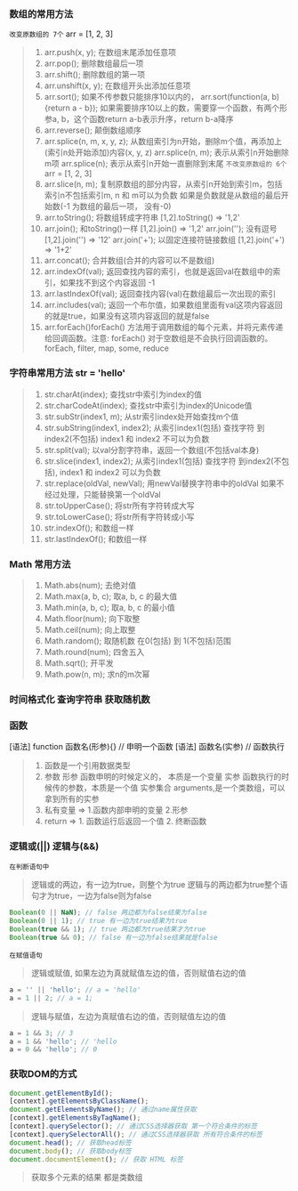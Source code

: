 ﻿### 数组的常用方法
`改变原数组的 7个` arr = [1, 2, 3]
> 1. arr.push(x, y); 在数组末尾添加任意项
> 2. arr.pop(); 删除数组最后一项
> 3. arr.shift(); 删除数组的第一项
> 4. arr.unshift(x, y); 在数组开头出添加任意项
> 5. arr.sort(); 如果不传参数只能排序10以内的，
> arr.sort(function(a, b) {return a - b}); 如果需要排序10以上的数，需要穿一个函数，有两个形参a, b，这个函数return a-b表示升序，return b-a降序
> 6. arr.reverse(); 颠倒数组顺序
> 7. arr.splice(n, m, x, y, z); 从数组索引为n开始，删除m个值，再添加上(索引n处开始添加)内容(x, y, z) 
> arr.splice(n, m); 表示从索引n开始删除m项
> arr.splice(n); 表示从索引n开始一直删除到末尾
`不改变原数组的 6个` arr = [1, 2, 3]
> 1. arr.slice(n, m); 复制原数组的部分内容，从索引n开始到索引m，包括索引n不包括索引m, n 和 m可以为负数 如果是负数就是从数组的最后开始数(-1 为数组的最后一项， 没有-0)
> 2. arr.toString(); 将数组转成字符串 [1,2].toString() => '1,2'
> 3. arr.join(); 和toString()一样 [1,2].join() => '1,2'
> arr.join(''); 没有逗号 [1,2].join('') => '12'
> arr.join('+'); 以固定连接符链接数组  [1,2].join('+') => '1+2'
> 4. arr.concat(); 合并数组(合并的内容可以不是数组)
> 5. arr.indexOf(val); 返回查找内容的索引，也就是返回val在数组中的索引，如果找不到这个内容返回 -1
> 6. arr.lastIndexOf(val); 返回查找内容(val)在数组最后一次出现的索引
> 7. arr.includes(val); 返回一个布尔值，如果数组里面有val这项内容返回的就是true，如果没有这项内容返回的就是false
> 7. arr.forEach()forEach() 方法用于调用数组的每个元素，并将元素传递给回调函数。注意: forEach() 对于空数组是不会执行回调函数的。
> forEach, filter, map, some, reduce

### 字符串常用方法 str = 'hello'
> 1. str.charAt(index);  查找str中索引为index的值
> 2. str.charCodeAt(index); 查找str中索引为index的Unicode值
> 3. str.subStr(index1, m); 从str索引index处开始查找m个值
> 4. str.subString(index1, index2); 从索引index1(包括) 查找字符 到index2(不包括) index1 和 index2 不可以为负数
> 5. str.split(val); 以val分割字符串，返回一个数组(不包括val本身)
> 6. str.slice(index1, index2); 从索引index1(包括) 查找字符 到index2(不包括), index1 和 index2 可以为负数
> 7. str.replace(oldVal, newVal); 用newVal替换字符串中的oldVal
如果不经过处理，只能替换第一个oldVal
> 8. str.toUpperCase(); 将str所有字符转成大写
> 9. str.toLowerCase(); 将str所有字符转成小写
> 10. str.indexOf(); 和数组一样
> 11. str.lastIndexOf(); 和数组一样

### Math 常用方法 
> 1. Math.abs(num); 去绝对值
> 2. Math.max(a, b, c); 取a, b, c 的最大值
> 3. Math.min(a, b, c); 取a, b, c 的最小值
> 4. Math.floor(num); 向下取整
> 5. Math.ceil(num); 向上取整
> 6. Math.random(); 取随机数 在0(包括) 到 1(不包括)范围
> 7. Math.round(num); 四舍五入
> 8. Math.sqrt(); 开平发
> 9. Math.pow(n, m); 求n的m次幂

### 时间格式化 查询字符串  获取随机数

### 函数
[语法] function 函数名(形参){} // 申明一个函数
[语法] 函数名(实参)  // 函数执行
> 1. 函数是一个引用数据类型
> 2. 参数 
> 形参 函数申明的时候定义的， 本质是一个变量
> 实参 函数执行的时候传的参数，本质是一个值
> 实参集合 arguments,是一个类数组，可以拿到所有的实参
> 3. 私有变量 => 1.函数内部申明的变量 2.形参
> 4. return => 1. 函数运行后返回一个值  2. 终断函数

### 逻辑或(||)  逻辑与(&&)
`在判断语句中`
> 逻辑或的两边，有一边为true，则整个为true
> 逻辑与的两边都为true整个语句才为true，一边为false则为false
```javascript
Boolean(0 || NaN); // false 两边都为false结果为false
Boolean(0 || 1); // true 有一边为true结果为true
Boolean(true && 1); // true 两边都为true结果才为true
Boolean(true && 0); // false 有一边为false结果就是false
```
`在赋值语句`
> 逻辑或赋值, 如果左边为真就赋值左边的值，否则赋值右边的值
```javascript
a = '' || 'hello'; // a = 'hello'
a = 1 || 2; // a = 1;
```
> 逻辑与赋值，左边为真赋值右边的值，否则赋值左边的值
```javascript
a = 1 && 3; // 3
a = 1 && 'hello'; // 'hello
a = 0 && 'hello'; // 0
```

### 获取DOM的方式
```JavaScript
document.getElementById();
[context].getElementsByClassName();
document.getElementsByName(); // 通过name属性获取
[context].getElementsByTagName();
[context].querySelector(); // 通过CSS选择器获取 第一个符合条件的标签
[context].querySelectorAll(); // 通过CSS选择器获取 所有符合条件的标签
document.head(); // 获取head标签
document.body(); // 获取body标签
document.documentElement(); // 获取 HTML 标签
```
> 获取多个元素的结果 都是类数组